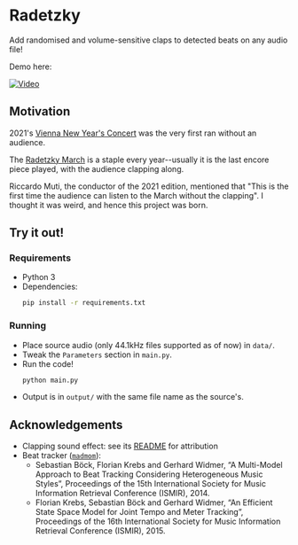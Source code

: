 # Radetzky

Add randomised and volume-sensitive claps to detected beats on any audio file!

Demo here:

[![Video](https://img.youtube.com/vi/dTrGnQCliWg/0.jpg)](https://www.youtube.com/watch?v=dTrGnQCliWg)

## Motivation

2021's [Vienna New Year's Concert](https://en.wikipedia.org/wiki/Vienna_New_Year%27s_Concert) was the very first ran without an audience.

The [Radetzky March](https://www.youtube.com/watch?v=2ORHVroiWHk) is a staple every year--usually it is the last encore piece played, with the audience clapping along.

Riccardo Muti, the conductor of the 2021 edition, mentioned that "This is the first time the audience can listen to the March without the clapping". I thought it was weird, and hence this project was born.

## Try it out!

### Requirements
- Python 3
- Dependencies: 
    ```bash 
    pip install -r requirements.txt
    ```

### Running
- Place source audio (only 44.1kHz files supported as of now) in `data/`.
- Tweak the `Parameters` section in `main.py`.
- Run the code!
    ```bash
    python main.py
    ```
- Output is in `output/` with the same file name as the source's.

## Acknowledgements
- Clapping sound effect: see its [README](sounds/claps/README.md) for attribution
- Beat tracker ([`madmom`](https://madmom.readthedocs.io/)):
    - Sebastian Böck, Florian Krebs and Gerhard Widmer, “A Multi-Model Approach to Beat Tracking Considering Heterogeneous Music Styles”, Proceedings of the 15th International Society for Music Information Retrieval Conference (ISMIR), 2014.
    - Florian Krebs, Sebastian Böck and Gerhard Widmer, “An Efficient State Space Model for Joint Tempo and Meter Tracking”, Proceedings of the 16th International Society for Music Information Retrieval Conference (ISMIR), 2015.
    
